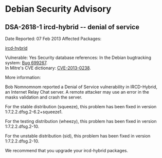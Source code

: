
Debian Security Advisory
========================


DSA-2618-1 ircd-hybrid -- denial of service
-------------------------------------------



Date Reported:
07 Feb 2013
Affected Packages:

[ircd-hybrid](https://packages.debian.org/src:ircd-hybrid)

Vulnerable:
Yes
Security database references:
In the Debian bugtracking system: [Bug 699267](https://bugs.debian.org/cgi-bin/bugreport.cgi?bug=699267).  
In Mitre's CVE dictionary: [CVE-2013-0238](https://security-tracker.debian.org/tracker/CVE-2013-0238).  

More information:

Bob Nomnomnom reported a Denial of Service vulnerability in IRCD-Hybrid,
an Internet Relay Chat server. A remote attacker may use an error in
the masks validation and crash the server.


For the stable distribution (squeeze), this problem has been fixed in
version 1:7.2.2.dfsg.2-6.2+squeeze1.


For the testing distribution (wheezy), this problem has been fixed in
version 1:7.2.2.dfsg.2-10.


For the unstable distribution (sid), this problem has been fixed in
version 1:7.2.2.dfsg.2-10.


We recommend that you upgrade your ircd-hybrid packages.





